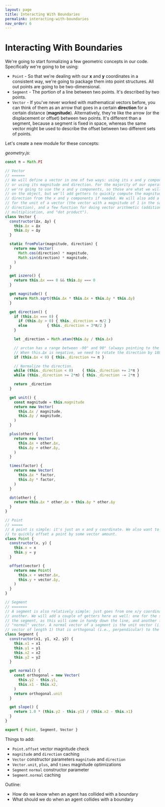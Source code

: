 ```yaml
---
layout: page
title: Interacting With Boundaries
permalink: interacting-with-boundaries
nav_order: 6
---
```


# Interacting With Boundaries

We're going to start formalizing a few geometric concepts in our code. Specifically we're going to be using:

- `Point` - So that we're dealing with our **x** and **y** coordinates in a consistent way, we're going to package them into point structures. All out points are going to be two-dimensional.
- `Segment` - The portion of a line between two points. It's described by two points.
- `Vector` - If you've never worked with mathematical vectors before, you can think of them as an arrow that goes in a certain **direction** for a certain distance (**magnitude**). Alternatively, they're like the arrow (or the displacement or offset) between two points. It's different than a segment, because a segment is fixed in space, whereas the same vector might be used to describe the offset between two different sets of points.

Let's create a new module for these concepts:

_geometry.js_:
```js
const π = Math.PI

// Vector
// ======
// We will define a vector in one of two ways: using its x and y components,
// or using its magnitude and direction. For the majority of our operations
// we're going to use the x and y components, so those are what we will set on
// on the object, but we'll add getters to quickly compute the magnitude and
// direction from the x and y components if needed. We will also add a getter
// for the unit of a vector (the vector with a magnitude of 1 in the same
// direction), and a few function for doing vector arithmetic (addition,
// multiplication, and "dot product").
class Vector {
  constructor(Δx, Δy) {
    this.Δx = Δx
    this.Δy = Δy
  }

  static fromPolar(magnitude, direction) {
    return new Vector(
      Math.cos(direction) * magnitude,
      Math.sin(direction) * magnitude,
    )
  }

  get iszero() {
    return this.Δx === 0 && this.Δy === 0
  }

  get magnitude() {
    return Math.sqrt(this.Δx * this.Δx + this.Δy * this.Δy)
  }

  get direction() {
    if (this.Δx === 0) {
      if (this.Δy > 0) { this._direction = π/2 }
      else         { this._direction = 3*π/2 }
    }

    let _direction = Math.atan(this.Δy / this.Δx)

    // arctan has a range between -90° and 90° (always pointing to the right).
    // When this.Δx is negative, we need to rotate the direction by 180°.
    if (this.Δx < 0) { this._direction += π }

    // Normalize the direction.
    while (this._direction < 0)    { this._direction += 2*π }
    while (this._direction >= 2*π) { this._direction -= 2*π }

    return _direction
  }

  get unit() {
    const magnitude = this.magnitude
    return new Vector(
      this.Δx / magnitude,
      this.Δy / magnitude,
    )
  }

  plus(other) {
    return new Vector(
      this.Δx + other.Δx,
      this.Δy + other.Δy,
    )
  }

  times(factor) {
    return new Vector(
      this.Δx * factor,
      this.Δy * factor,
    )
  }

  dot(other) {
    return this.Δx * other.Δx + this.Δy * other.Δy
  }
}

// Point
// =====
// A point is simple: it's just an x and y coordinate. We also want to be able
// to quickly offset a point by some vector amount.
class Point {
  constructor(x, y) {
    this.x = x
    this.y = y
  }

  offset(vector) {
    return new Point(
      this.x + vector.Δx,
      this.y + vector.Δy,
    )
  }
}

// Segment
// =======
// A segment is also relatively simple: just goes from one x/y coordinate to
// another. We will add a couple of getters here as well: one for the slope of
// the segment, as this will come in handy down the line, and another for the
// "normal" vector. A normal vector of a segment is the unit vector (i.e.,
// vector of length 1) that is orthogonal (i.e., perpendicular) to the segment.
class Segment {
  constructor(x1, y1, x2, y2) {
    this.x1 = x1
    this.y1 = y1
    this.x2 = x2
    this.y2 = y2
  }

  get normal() {
    const orthogonal = new Vector(
      this.y2 - this.y1,
      this.x1 - this.x2,
    )
    return orthogonal.unit
  }

  get slope() {
    return 1.0 * (this.y2 - this.y1) / (this.x2 - this.x1)
  }
}

export { Point, Segment, Vector }
```

Things to add:
- `Point.offset` vector magnitude check
- `magnitude` and `direction` caching
- `Vector` constructor parameters `magnitude` and `direction`
- `Vector.unit`, `plus`, and `times` magnitude optimizations
- `Segment` `normal` constructor parameter
- `Segment.normal` caching


Outline:
* How do we know when an agent has collided with a boundary
* What should we do when an agent collides with a boundary
